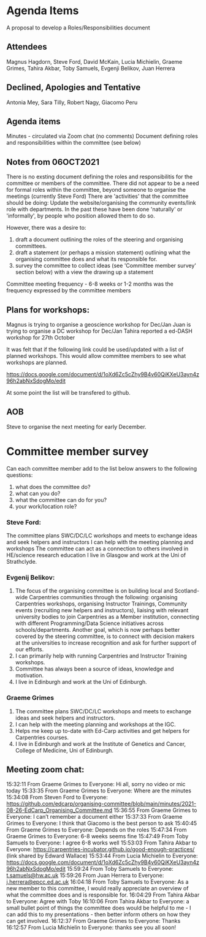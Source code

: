 # Agenda Items
A proposal to develop a Roles/Responsibilities document

## Attendees

Magnus Hagdorn, Steve Ford, David McKain, Lucia Michielin, Graeme Grimes, Tahira Akbar, Toby Samuels, Evgenji Belikov, Juan Herrera

## Declined, Apologies and Tentative 

Antonia Mey, Sara Tilly, Robert Nagy, Giacomo Peru

## Agenda items

Minutes - circulated via Zoom chat (no comments)
Document defining roles and responsibilities within the committee (see below)

## Notes from 06OCT2021

There is no exsting document defining the roles and responsibilitis for the committee or members of the committee.
There did not appear to be a need for formal roles within the committee, beyond someone to organise the meetings (currently Steve Ford)
There are 'activities' that the committee should be doing: Update the website/organising the community events/link role with departments.
In the past these have been done 'naturally' or 'informally', by people who position allowed them to do so.

However, there was a desire to:
1. draft a document outlining the roles of the steering and organising committees.
2. draft a statement (or perhaps a mission statement) outlining what the organising committee does and what its responsible for.
3. survey the committee to collect ideas (see 'Committee member survey' section below) with a view the drawing up a statement

Committee meeting frequency - 6-8 weeks or 1-2 months was the frequency expressed by the committee members

## Plans for workshops:
Magnus is trying to organise a geoscience workshop for Dec/Jan
Juan is trying to organise a DC workshop for Dec/Jan
Tahira reported a ed-DASH workshop for 27th October

It was felt that if the following link could be used/updated with a list of planned workshops. 
This would allow committee members to see what workshops are planned.

https://docs.google.com/document/d/1oXd6Zc5cZhy9B4v60QiKXeU3ayn4z96h2abNxSdogMo/edit

At some point the list will be transfered to github.

## AOB
Steve to organise the next meeting for early December. 

# Committee member survey

Can each committee member add to the list below answers to the following questions:
1. what does the committee do?
2. what can you do? 
3. what the committee can do for you? 
4. your work/location role?

### Steve Ford: 
The committee plans SWC/DC/LC workshops and meets to exchange ideas and seek helpers and instructors
I can help with the meeting planning and workshops
The committee can act as a connection to others involved in HE/science research education
I live in Glasgow and work at the Uni of Strathclyde.

### Evgenij Belikov:
1. The focus of the organising committee is on building local and Scotland-wide Carpentries communities through the following: organising Carpentries workshops, organising Instructor Trainings, Community events (recruiting new helpers and instructors), liaising with relevant university bodies to join Carpentries as a Member institution, connecting with different Programming/Data Science initiatives across schools/departments. Another goal, which is now perhaps better covered by the steering committee, is to connect with decision makers at the universities to increase recognition and ask for further support of our efforts.
2. I can primarily help with running Carpentries and Instructor Training workshops.
3. Committee has always been a source of ideas, knowledge and motivation. 
4. I live in Edinburgh and work at the Uni of Edinburgh.


### Graeme Grimes
1. The committee plans SWC/DC/LC workshops and meets to exchange ideas and seek helpers and instructors.
1. I can help with the meeting planning and workshops at the IGC.
1. Helps me keep up to-date with Ed-Carp activities and get helpers for Carpentries courses.
1. I live in Edinburgh and work at the Institute of Genetics and Cancer, College of Medicine,  Uni of Edinburgh.


## Meeting zoom chat:
15:32:11 From  Graeme Grimes  to  Everyone:
	Hi all, sorry no video or mic today
15:33:35 From  Graeme Grimes  to  Everyone:
	Where are the minutes
15:34:08 From  Steven Ford  to  Everyone:
	https://github.com/edcarp/organising-committee/blob/main/minutes/2021-08-26-EdCarp_Organising_Committee.md
15:36:55 From  Graeme Grimes  to  Everyone:
	I can’t remember a document either
15:37:33 From  Graeme Grimes  to  Everyone:
	I think that Giacomo is the best person to ask
15:40:45 From  Graeme Grimes  to  Everyone:
	Depends on the roles
15:47:34 From  Graeme Grimes  to  Everyone:
	6-8 weeks seems fine
15:47:49 From  Toby Samuels   to  Everyone:
	I agree 6-8 works well
15:53:03 From  Tahira Akbar  to  Everyone:
	https://carpentries-incubator.github.io/good-enough-practices/ (link shared by Edward Wallace)
15:53:44 From  Lucia Michielin  to  Everyone:
	https://docs.google.com/document/d/1oXd6Zc5cZhy9B4v60QiKXeU3ayn4z96h2abNxSdogMo/edit
15:59:24 From  Toby Samuels   to  Everyone:
	t.samuels@hw.ac.uk
15:59:26 From  Juan Herrera  to  Everyone:
	j.herrera@epcc.ed.ac.uk
16:04:18 From  Toby Samuels   to  Everyone:
	As a new member to this committee, I would really appreciate an overview of what the committee does and is responsible for. 
16:04:29 From  Tahira Akbar  to  Everyone:
	Agree with Toby
16:10:06 From  Tahira Akbar  to  Everyone:
	a small bullet point of things the committee does would be helpful to me - I can add this to my presentations - then better inform others on how they can get involved.
16:12:37 From  Graeme Grimes  to  Everyone:
	Thanks
16:12:57 From  Lucia Michielin  to  Everyone:
	thanks see you all soon!

